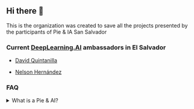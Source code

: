 ## Hi there 👋

This is the organization was created to save all the projects presented by the participants of Pie & IA San Salvador

### Current [DeepLearning.AI](https://www.deeplearning.ai/) ambassadors in El Salvador

- [David Quintanilla](https://github.com/davequinta)

- [Nelson Hernández](https://github.com/nelsoncode019)

### FAQ

<details>
<summary>What is a Pie & AI?</summary>

Pie & AI is a series from DeepLearning. AI meetings hosted independently by the global AI community. Events typically include conversations with world leaders, thought-provoking discussions, networking opportunities with your fellow learners, hands-on project practice, and cakes (or other desserts of your choice).
</details>
